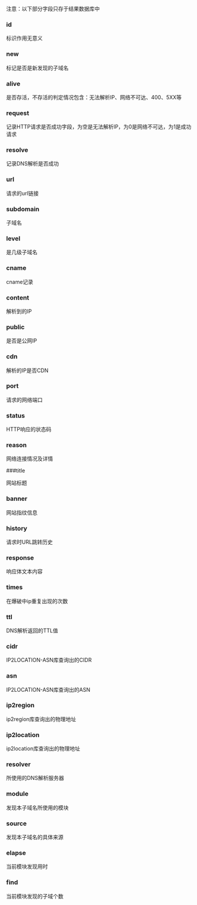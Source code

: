 注意：以下部分字段只存于结果数据库中

### id

标识作用无意义

### new

标记是否是新发现的子域名

### alive

是否存活，不存活的判定情况包含：无法解析IP、网络不可达、400、5XX等

### request

记录HTTP请求是否成功字段，为空是无法解析IP，为0是网络不可达，为1是成功请求

### resolve

记录DNS解析是否成功

### url

请求的url链接

### subdomain

子域名

### level

是几级子域名

### cname

cname记录

### content

解析到的IP

### public

是否是公网IP

### cdn

解析的IP是否CDN

### port

请求的网络端口

### status

HTTP响应的状态码

### reason

网络连接情况及详情

###title

网站标题

### banner

网站指纹信息

### history
请求时URL跳转历史

### response
响应体文本内容

### times

在爆破中ip重复出现的次数

### ttl

DNS解析返回的TTL值

### cidr

IP2LOCATION-ASN库查询出的CIDR

### asn

IP2LOCATION-ASN库查询出的ASN

### ip2region

ip2region库查询出的物理地址

### ip2location

ip2location库查询出的物理地址

### resolver

所使用的DNS解析服务器

### module

发现本子域名所使用的模块

### source

发现本子域名的具体来源

### elapse

当前模块发现用时

### find

当前模块发现的子域个数
